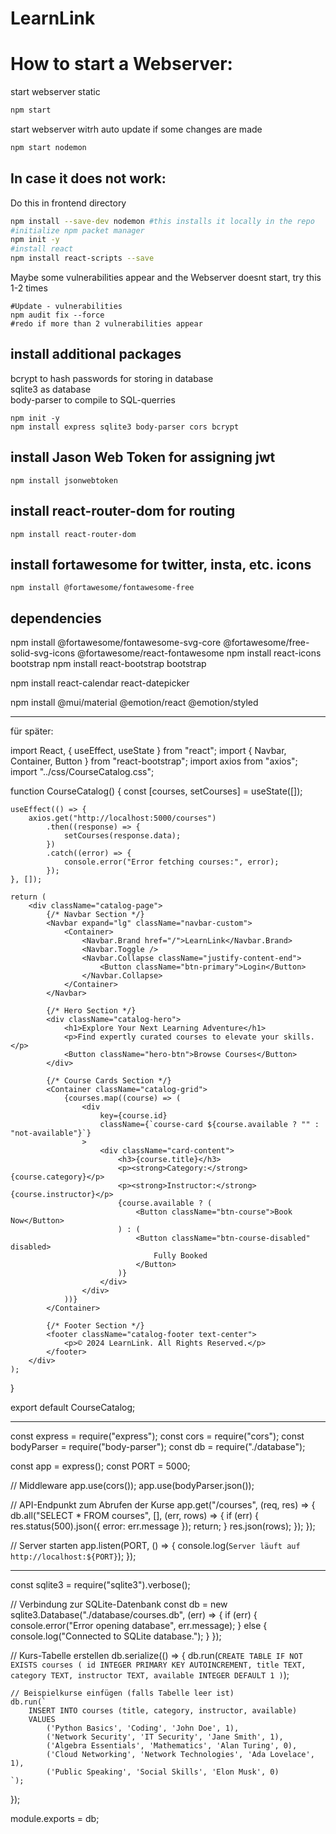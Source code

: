 # LearnLink

# How to start a Webserver:

start webserver static

```bash
npm start
```

start webserver witrh auto update if some changes are made

```bash
npm start nodemon
```

## In case it does not work:

Do this in frontend directory

```bash
npm install --save-dev nodemon #this installs it locally in the repo
#initialize npm packet manager
npm init -y
#install react
npm install react-scripts --save
```

Maybe some vulnerabilities appear and the Webserver doesnt start, try this 1-2 times

```
#Update - vulnerabilities
npm audit fix --force
#redo if more than 2 vulnerabilities appear
```

## install additional packages

bcrypt to hash passwords for storing in database\
sqlite3 as database\
body-parser to compile to SQL-querries

```
npm init -y
npm install express sqlite3 body-parser cors bcrypt
```

## install Jason Web Token for assigning jwt

```
npm install jsonwebtoken
```

## install react-router-dom for routing

```
npm install react-router-dom
```


## install fortawesome for twitter, insta, etc. icons

```
npm install @fortawesome/fontawesome-free
```

## dependencies
npm install @fortawesome/fontawesome-svg-core @fortawesome/free-solid-svg-icons @fortawesome/react-fontawesome
npm install react-icons bootstrap
npm install react-bootstrap bootstrap

npm install react-calendar react-datepicker

npm install @mui/material @emotion/react @emotion/styled



---------


für später:


import React, { useEffect, useState } from "react";
import { Navbar, Container, Button } from "react-bootstrap";
import axios from "axios";
import "../css/CourseCatalog.css";

function CourseCatalog() {
    const [courses, setCourses] = useState([]);

    useEffect(() => {
        axios.get("http://localhost:5000/courses")
            .then((response) => {
                setCourses(response.data);
            })
            .catch((error) => {
                console.error("Error fetching courses:", error);
            });
    }, []);

    return (
        <div className="catalog-page">
            {/* Navbar Section */}
            <Navbar expand="lg" className="navbar-custom">
                <Container>
                    <Navbar.Brand href="/">LearnLink</Navbar.Brand>
                    <Navbar.Toggle />
                    <Navbar.Collapse className="justify-content-end">
                        <Button className="btn-primary">Login</Button>
                    </Navbar.Collapse>
                </Container>
            </Navbar>

            {/* Hero Section */}
            <div className="catalog-hero">
                <h1>Explore Your Next Learning Adventure</h1>
                <p>Find expertly curated courses to elevate your skills.</p>
                <Button className="hero-btn">Browse Courses</Button>
            </div>

            {/* Course Cards Section */}
            <Container className="catalog-grid">
                {courses.map((course) => (
                    <div
                        key={course.id}
                        className={`course-card ${course.available ? "" : "not-available"}`}
                    >
                        <div className="card-content">
                            <h3>{course.title}</h3>
                            <p><strong>Category:</strong> {course.category}</p>
                            <p><strong>Instructor:</strong> {course.instructor}</p>
                            {course.available ? (
                                <Button className="btn-course">Book Now</Button>
                            ) : (
                                <Button className="btn-course-disabled" disabled>
                                    Fully Booked
                                </Button>
                            )}
                        </div>
                    </div>
                ))}
            </Container>

            {/* Footer Section */}
            <footer className="catalog-footer text-center">
                <p>© 2024 LearnLink. All Rights Reserved.</p>
            </footer>
        </div>
    );
}

export default CourseCatalog;

-----


const express = require("express");
const cors = require("cors");
const bodyParser = require("body-parser");
const db = require("./database");

const app = express();
const PORT = 5000;

// Middleware
app.use(cors());
app.use(bodyParser.json());

// API-Endpunkt zum Abrufen der Kurse
app.get("/courses", (req, res) => {
    db.all("SELECT * FROM courses", [], (err, rows) => {
        if (err) {
            res.status(500).json({ error: err.message });
            return;
        }
        res.json(rows);
    });
});

// Server starten
app.listen(PORT, () => {
    console.log(`Server läuft auf http://localhost:${PORT}`);
});

-----

const sqlite3 = require("sqlite3").verbose();

// Verbindung zur SQLite-Datenbank
const db = new sqlite3.Database("./database/courses.db", (err) => {
    if (err) {
        console.error("Error opening database", err.message);
    } else {
        console.log("Connected to SQLite database.");
    }
});

// Kurs-Tabelle erstellen
db.serialize(() => {
    db.run(`
        CREATE TABLE IF NOT EXISTS courses (
            id INTEGER PRIMARY KEY AUTOINCREMENT,
            title TEXT,
            category TEXT,
            instructor TEXT,
            available INTEGER DEFAULT 1
        )
    `);

    // Beispielkurse einfügen (falls Tabelle leer ist)
    db.run(`
        INSERT INTO courses (title, category, instructor, available)
        VALUES
            ('Python Basics', 'Coding', 'John Doe', 1),
            ('Network Security', 'IT Security', 'Jane Smith', 1),
            ('Algebra Essentials', 'Mathematics', 'Alan Turing', 0),
            ('Cloud Networking', 'Network Technologies', 'Ada Lovelace', 1),
            ('Public Speaking', 'Social Skills', 'Elon Musk', 0)
    `);
});

module.exports = db;